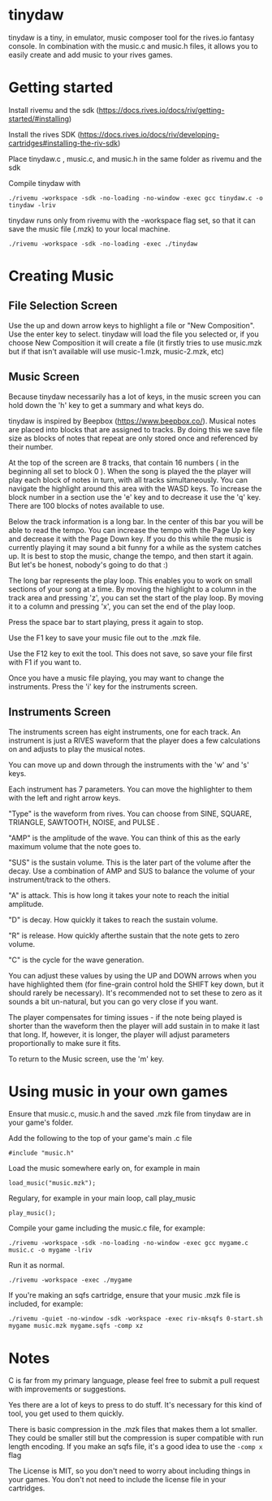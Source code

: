 # tinydaw
tinydaw is a tiny, in emulator, music composer tool for the rives.io fantasy console. In combination with the music.c and music.h files, it allows you to easily create and add music to your rives games.

# Getting started

Install rivemu and the sdk (https://docs.rives.io/docs/riv/getting-started/#installing)

Install the rives SDK (https://docs.rives.io/docs/riv/developing-cartridges#installing-the-riv-sdk)

Place tinydaw.c , music.c, and music.h in the same folder as rivemu and the sdk

Compile tinydaw with

`./rivemu -workspace -sdk -no-loading -no-window -exec gcc tinydaw.c -o tinydaw -lriv`

tinydaw runs only from rivemu with the -workspace flag set, so that it can save the music file (.mzk) to your local machine.

`./rivemu -workspace -sdk -no-loading -exec ./tinydaw`

# Creating Music

## File Selection Screen

Use the up and down arrow keys to highlight a file or "New Composition". Use the enter key to select. tinydaw will load the file you selected or, if you choose New Composition it will create a file (it firstly tries to use music.mzk but if that isn't available will use music-1.mzk, music-2.mzk, etc)

## Music Screen

Because tinydaw necessarily has a lot of keys, in the music screen you can hold down the 'h' key to get a summary and what keys do.

tinydaw is inspired by Beepbox (https://www.beepbox.co/). Musical notes are placed into blocks that are assigned to tracks. By doing this we save file size as blocks of notes that repeat are only stored once and referenced by their number.

At the top of the screen are 8 tracks, that contain 16 numbers ( in the beginning all set to block 0 ). When the song is played the the player will play each block of notes in turn, with all tracks simultaneously. You can navigate the highlight around this area with the WASD keys. To increase the block number in a section use the 'e' key and to decrease it use the 'q' key. There are 100 blocks of notes available to use.

Below the track information is a long bar. In the center of this bar you will be able to read the tempo. You can increase the tempo with the Page Up key and decrease it with the Page Down key. If you do this while the music is currently playing it may sound a bit funny for a while as the system catches up. It is best to stop the music, change the tempo, and then start it again. But let's be honest, nobody's going to do that :)

The long bar represents the play loop. This enables you to work on small sections of your song at a time. By moving the highlight to a column in the track area and pressing 'z', you can set the start of the play loop. By moving it to a column and pressing 'x', you can set the end of the play loop.

Press the space bar to start playing, press it again to stop.

Use the F1 key to save your music file out to the .mzk file.

Use the F12 key to exit the tool. This does not save, so save your file first with F1 if you want to.

Once you have a music file playing, you may want to change the instruments. Press the 'i' key for the instruments screen.

## Instruments Screen

The instruments screen has eight instruments, one for each track. An instrument is just a RIVES waveform that the player does a few calculations on and adjusts to play the musical notes.

You can move up and down through the instruments with the 'w' and 's' keys.

Each instrument has 7 parameters. You can move the highlighter to them with the left and right arrow keys.

"Type" is the waveform from rives. You can choose from SINE, SQUARE, TRIANGLE, SAWTOOTH, NOISE, and PULSE .

"AMP" is the amplitude of the wave. You can think of this as the early maximum volume that the note goes to.

"SUS" is the sustain volume. This is the later part of the volume after the decay. Use a combination of AMP and SUS to balance the volume of your instrument/track to the others.

"A" is attack. This is how long it takes your note to reach the initial amplitude.

"D" is decay. How quickly it takes to reach the sustain volume.

"R" is release. How quickly afterthe sustain that the note gets to zero volume.

"C" is the cycle for the wave generation.

You can adjust these values by using the UP and DOWN arrows when you have highlighted them (for fine-grain control hold the SHIFT key down, but it should rarely be necessary). It's recommended not to set these to zero as it sounds a bit un-natural, but you can go very close if you want.

The player compensates for timing issues - if the note being played is shorter than the waveform then the player will add sustain in to make it last that long. If, however, it is longer, the player will adjust parameters proportionally to make sure it fits.

To return to the Music screen, use the 'm' key.

# Using music in your own games

Ensure that music.c, music.h and the saved .mzk file from tinydaw are in your game's folder.

Add the following to the top of your game's main .c file

`#include "music.h"`

Load the music somewhere early on, for example in main

`load_music("music.mzk");`

Regulary, for example in your main loop, call play_music

`play_music();`

Compile your game including the music.c file, for example:

`./rivemu -workspace -sdk -no-loading -no-window -exec gcc mygame.c music.c -o mygame -lriv`

Run it as normal.

`./rivemu -workspace -exec ./mygame`

If you're making an sqfs cartridge, ensure that your music .mzk file is included, for example:

`./rivemu -quiet -no-window -sdk -workspace -exec riv-mksqfs 0-start.sh mygame music.mzk mygame.sqfs -comp xz`

# Notes

C is far from my primary language, please feel free to submit a pull request with improvements or suggestions.

Yes there are a lot of keys to press to do stuff. It's necessary for this kind of tool, you get used to them quickly.

There is basic compression in the .mzk files that makes them a lot smaller. They could be smaller still but the compression is super compatible with run length encoding. If you make an sqfs file, it's a good idea to use the `-comp x` flag

The License is MIT, so you don't need to worry about including things in your games. You don't not need to include the license file in your cartridges.

